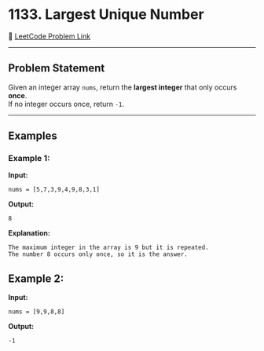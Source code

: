 # 1133. Largest Unique Number

🔗 [LeetCode Problem Link](https://leetcode.com/problems/largest-unique-number/)

---

## Problem Statement

Given an integer array `nums`, return the **largest integer** that only occurs **once**.  
If no integer occurs once, return `-1`.

---

## Examples

### Example 1:
**Input:**
```text
nums = [5,7,3,9,4,9,8,3,1]
```

**Output:**

```text
8
```

**Explanation:**
```text
The maximum integer in the array is 9 but it is repeated.
The number 8 occurs only once, so it is the answer.
```

## Example 2:

**Input:**
```text
nums = [9,9,8,8]
```


**Output:**
```text
-1
```
